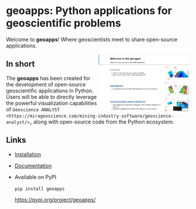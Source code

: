 geoapps: Python applications for geoscientific problems
=======================================================
Welcome to **geoapps**! Where geoscientists meet to share open-source applications.

<img align="right" width="50%" src="./docs/images/apps_index.png">

In short
--------

The **geoapps** has been created for the development of open-source
geoscientific applications in Python. Users will be able to directly leverage
the powerful visualization capabilities of `Geoscience ANALYST
<https://mirageoscience.com/mining-industry-software/geoscience-analyst/>`_
along with open-source code from the Python ecosystem.

Links
-----

- [Installation](https://geoapps.readthedocs.io/en/latest/content/installation.html#installation)
- [Documentation](https://geoapps.readthedocs.io/en/latest/index.html)
- Available on PyPI

  ```pip install geoapps```
  
  https://pypi.org/project/geoapps/
